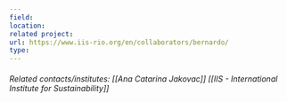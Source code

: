 ```yaml
---
field: 
location: 
related project: 
url: https://www.iis-rio.org/en/collaborators/bernardo/
type:
---
```

###### Related contacts/institutes: [[Ana Catarina Jakovac]] [[IIS - International Institute for Sustainability]]
